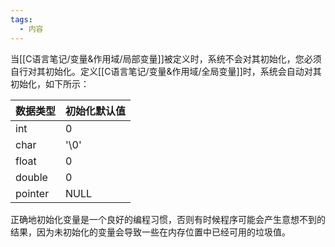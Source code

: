 ```yaml
---
tags:
  - 内容
---
```

当[[C语言笔记/变量&作用域/局部变量]]被定义时，系统不会对其初始化，您必须自行对其初始化。定义[[C语言笔记/变量&作用域/全局变量]]时，系统会自动对其初始化，如下所示：

|数据类型|初始化默认值|
|---|---|
|int|0|
|char|'\0'|
|float|0|
|double|0|
|pointer|NULL|

正确地初始化变量是一个良好的编程习惯，否则有时候程序可能会产生意想不到的结果，因为未初始化的变量会导致一些在内存位置中已经可用的垃圾值。